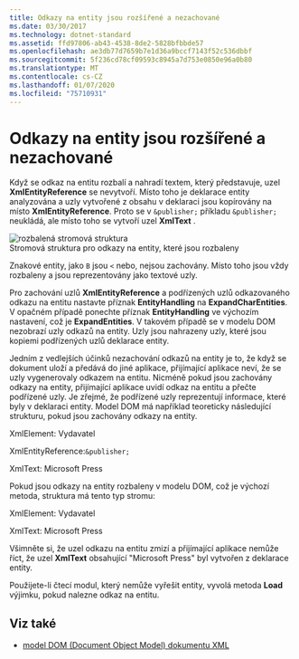 ```yaml
---
title: Odkazy na entity jsou rozšířené a nezachované
ms.date: 03/30/2017
ms.technology: dotnet-standard
ms.assetid: ffd97806-ab43-4538-8de2-5828bfbbde57
ms.openlocfilehash: ae3db77d7659b7e1d36a9bccf7143f52c536dbbf
ms.sourcegitcommit: 5f236cd78cf09593c8945a7d753e0850e96a0b80
ms.translationtype: MT
ms.contentlocale: cs-CZ
ms.lasthandoff: 01/07/2020
ms.locfileid: "75710931"
---
```

# <a name="entity-references-are-expanded-and-not-preserved"></a>Odkazy na entity jsou rozšířené a nezachované
Když se odkaz na entitu rozbalí a nahradí textem, který představuje, uzel **XmlEntityReference** se nevytvoří. Místo toho je deklarace entity analyzována a uzly vytvořené z obsahu v deklaraci jsou kopírovány na místo **XmlEntityReference**. Proto se v `&publisher;` příkladu `&publisher;` neukládá, ale místo toho se vytvoří uzel **XmlText** .  
  
 ![rozbalená stromová struktura](../../../../docs/standard/data/xml/media/xmlentityref-expanded-nodes.gif "xmlentityref_expanded_nodes")  
Stromová struktura pro odkazy na entity, které jsou rozbaleny  
  
 Znakové entity, jako `B` jsou `<` nebo, nejsou zachovány. Místo toho jsou vždy rozbaleny a jsou reprezentovány jako textové uzly.  
  
 Pro zachování uzlů **XmlEntityReference** a podřízených uzlů odkazovaného odkazu na entitu nastavte příznak **EntityHandling** na **ExpandCharEntities**. V opačném případě ponechte příznak **EntityHandling** ve výchozím nastavení, což je **ExpandEntities**. V takovém případě se v modelu DOM nezobrazí uzly odkazů na entity. Uzly jsou nahrazeny uzly, které jsou kopiemi podřízených uzlů deklarace entity.  
  
 Jedním z vedlejších účinků nezachování odkazů na entity je to, že když se dokument uloží a předává do jiné aplikace, přijímající aplikace neví, že se uzly vygenerovaly odkazem na entitu. Nicméně pokud jsou zachovány odkazy na entity, přijímající aplikace uvidí odkaz na entitu a přečte podřízené uzly. Je zřejmé, že podřízené uzly reprezentují informace, které byly v deklaraci entity. Model DOM má například teoreticky následující strukturu, pokud jsou zachovány odkazy na entity.  
  
 XmlElement: Vydavatel  
  
 XmlEntityReference:`&publisher;`  
  
 XmlText: Microsoft Press  
  
 Pokud jsou odkazy na entity rozbaleny v modelu DOM, což je výchozí metoda, struktura má tento typ stromu:  
  
 XmlElement: Vydavatel  
  
 XmlText: Microsoft Press  
  
 Všimněte si, že uzel odkazu na entitu zmizí a přijímající aplikace nemůže říct, že uzel **XmlText** obsahující "Microsoft Press" byl vytvořen z deklarace entity.  
  
 Použijete-li čtecí modul, který nemůže vyřešit entity, vyvolá metoda **Load** výjimku, pokud nalezne odkaz na entitu.  
  
## <a name="see-also"></a>Viz také

- [model DOM (Document Object Model) dokumentu XML](../../../../docs/standard/data/xml/xml-document-object-model-dom.md)
